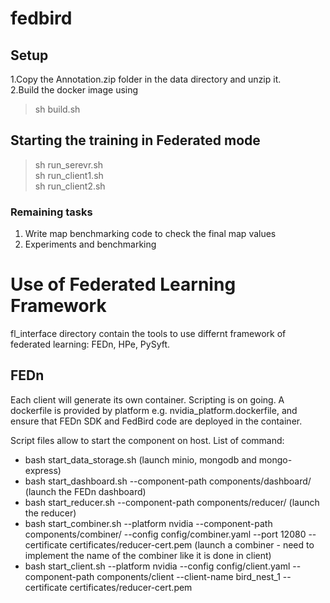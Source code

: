 # fedbird

## Setup 

1.Copy the Annotation.zip folder in the data directory and unzip it.  
2.Build the docker image using  
> sh build.sh  


## Starting the training in Federated mode  

> sh run_serevr.sh  
> sh run_client1.sh  
> sh run_client2.sh  



### Remaining tasks

1. Write map benchmarking code to check the final map values  
2. Experiments and benchmarking  


# Use of Federated Learning Framework

fl_interface directory contain the tools to use differnt framework
of federated learning: FEDn, HPe, PySyft.

## FEDn

Each client will generate its own container. Scripting is on going.  A
dockerfile is provided by platform e.g. nvidia_platform.dockerfile,
and ensure that FEDn SDK and FedBird code are deployed in the container.

Script files allow to start the component on host.
List of command:
- bash start_data_storage.sh (launch minio, mongodb and mongo-express)
- bash start_dashboard.sh --component-path components/dashboard/ (launch the FEDn dashboard)
- bash start_reducer.sh --component-path components/reducer/ (launch the reducer)
- bash start_combiner.sh --platform nvidia --component-path components/combiner/ --config config/combiner.yaml --port 12080 --certificate certificates/reducer-cert.pem (launch a combiner - need to implement the name of the combiner like it is done in client)
- bash start_client.sh --platform nvidia --config config/client.yaml --component-path components/client --client-name bird_nest_1 --certificate certificates/reducer-cert.pem
